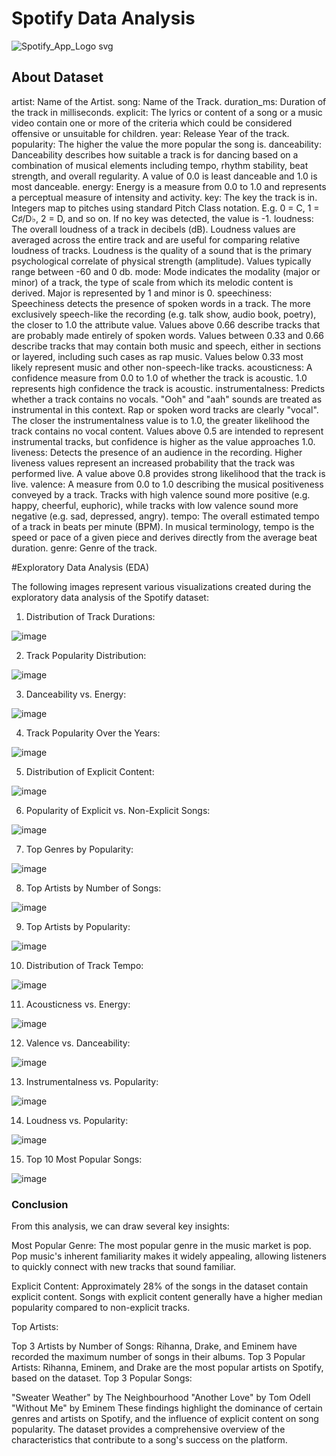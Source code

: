 # Spotify Data Analysis
![Spotify_App_Logo svg](https://github.com/user-attachments/assets/07a05927-8efd-4bd9-be93-668371160338)

## About Dataset

artist: Name of the Artist.
song: Name of the Track.
duration_ms: Duration of the track in milliseconds.
explicit: The lyrics or content of a song or a music video contain one or more of the criteria which could be considered offensive or unsuitable for children.
year: Release Year of the track.
popularity: The higher the value the more popular the song is.
danceability: Danceability describes how suitable a track is for dancing based on a combination of musical elements including tempo, rhythm stability, beat strength, and overall regularity. A value of 0.0 is least danceable and 1.0 is most danceable.
energy: Energy is a measure from 0.0 to 1.0 and represents a perceptual measure of intensity and activity.
key: The key the track is in. Integers map to pitches using standard Pitch Class notation. E.g. 0 = C, 1 = C♯/D♭, 2 = D, and so on. If no key was detected, the value is -1.
loudness: The overall loudness of a track in decibels (dB). Loudness values are averaged across the entire track and are useful for comparing relative loudness of tracks. Loudness is the quality of a sound that is the primary psychological correlate of physical strength (amplitude). Values typically range between -60 and 0 db.
mode: Mode indicates the modality (major or minor) of a track, the type of scale from which its melodic content is derived. Major is represented by 1 and minor is 0.
speechiness: Speechiness detects the presence of spoken words in a track. The more exclusively speech-like the recording (e.g. talk show, audio book, poetry), the closer to 1.0 the attribute value. Values above 0.66 describe tracks that are probably made entirely of spoken words. Values between 0.33 and 0.66 describe tracks that may contain both music and speech, either in sections or layered, including such cases as rap music. Values below 0.33 most likely represent music and other non-speech-like tracks.
acousticness: A confidence measure from 0.0 to 1.0 of whether the track is acoustic. 1.0 represents high confidence the track is acoustic.
instrumentalness: Predicts whether a track contains no vocals. "Ooh" and "aah" sounds are treated as instrumental in this context. Rap or spoken word tracks are clearly "vocal". The closer the instrumentalness value is to 1.0, the greater likelihood the track contains no vocal content. Values above 0.5 are intended to represent instrumental tracks, but confidence is higher as the value approaches 1.0.
liveness: Detects the presence of an audience in the recording. Higher liveness values represent an increased probability that the track was performed live. A value above 0.8 provides strong likelihood that the track is live.
valence: A measure from 0.0 to 1.0 describing the musical positiveness conveyed by a track. Tracks with high valence sound more positive (e.g. happy, cheerful, euphoric), while tracks with low valence sound more negative (e.g. sad, depressed, angry).
tempo: The overall estimated tempo of a track in beats per minute (BPM). In musical terminology, tempo is the speed or pace of a given piece and derives directly from the average beat duration.
genre: Genre of the track.

#Exploratory Data Analysis (EDA)

The following images represent various visualizations created during the exploratory data analysis of the Spotify dataset:

1. Distribution of Track Durations:

![image](https://github.com/user-attachments/assets/f54c656f-b977-443a-bb20-6f9e59d10c85)

2. Track Popularity Distribution:

![image](https://github.com/user-attachments/assets/7b307789-9292-4f86-87ce-39cc28707210)

3. Danceability vs. Energy:

![image](https://github.com/user-attachments/assets/db5dc402-2c25-4ab8-984c-7c46cebc4d52)

4. Track Popularity Over the Years:

![image](https://github.com/user-attachments/assets/fcd721da-282a-483d-89d2-849d51cebdaa)

5. Distribution of Explicit Content:

![image](https://github.com/user-attachments/assets/55a443d3-ce48-4d4a-8b47-4af883193dfd)

6. Popularity of Explicit vs. Non-Explicit Songs:

![image](https://github.com/user-attachments/assets/2567fb23-a263-4552-87e7-9c1aeca54dbb)

7. Top Genres by Popularity:

![image](https://github.com/user-attachments/assets/0ebf5e67-2815-44d3-be89-3b8643a7f2f5)

8. Top Artists by Number of Songs:

![image](https://github.com/user-attachments/assets/d40cc887-6b81-49f7-82ef-33c2abca6c77)

9. Top Artists by Popularity:

![image](https://github.com/user-attachments/assets/b553d247-9412-4732-9892-0b82de53e11b)

10. Distribution of Track Tempo:

![image](https://github.com/user-attachments/assets/c29898c0-cfb3-40cb-9fde-b38ecb1278a6)

11. Acousticness vs. Energy:

![image](https://github.com/user-attachments/assets/c0d51009-9dd7-4f9f-a20d-e375090798ac)

12. Valence vs. Danceability:

![image](https://github.com/user-attachments/assets/1d319cf4-a0ed-461e-9f58-97c93669a8d3)

13. Instrumentalness vs. Popularity:

![image](https://github.com/user-attachments/assets/af6e7afc-163d-47dd-83a6-76f8f4336956)

14. Loudness vs. Popularity:

![image](https://github.com/user-attachments/assets/b3f50231-c54f-4e3f-97fb-6c7833c6a270)

15. Top 10 Most Popular Songs:

![image](https://github.com/user-attachments/assets/f5011dea-66dc-4e37-896a-c908f27d51b5)

### Conclusion

From this analysis, we can draw several key insights:

Most Popular Genre: The most popular genre in the music market is pop. Pop music's inherent familiarity makes it widely appealing, allowing listeners to quickly connect with new tracks that sound familiar.

Explicit Content: Approximately 28% of the songs in the dataset contain explicit content. Songs with explicit content generally have a higher median popularity compared to non-explicit tracks.

Top Artists:

Top 3 Artists by Number of Songs: Rihanna, Drake, and Eminem have recorded the maximum number of songs in their albums.
Top 3 Popular Artists: Rihanna, Eminem, and Drake are the most popular artists on Spotify, based on the dataset.
Top 3 Popular Songs:

"Sweater Weather" by The Neighbourhood
"Another Love" by Tom Odell
"Without Me" by Eminem
These findings highlight the dominance of certain genres and artists on Spotify, and the influence of explicit content on song popularity. The dataset provides a comprehensive overview of the characteristics that contribute to a song's success on the platform.
